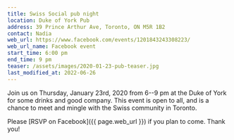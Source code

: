```yaml
---
title: Swiss Social pub night
location: Duke of York Pub
address: 39 Prince Arthur Ave, Toronto, ON M5R 1B2
contact: Nadia
web_url: https://www.facebook.com/events/1201843243308223/
web_url_name: Facebook event
start_time: 6:00 pm
end_time: 9 pm
teaser: /assets/images/2020-01-23-pub-teaser.jpg
last_modified_at: 2022-06-26
---
```


Join us on Thursday, January 23rd, 2020 from 6--9 pm at the Duke of York for
some drinks and good company. This event is open to all, and is a chance to
meet and mingle with the Swiss community in Toronto.

Please [RSVP on Facebook]({{ page.web_url }}) if you plan to come. Thank you!
